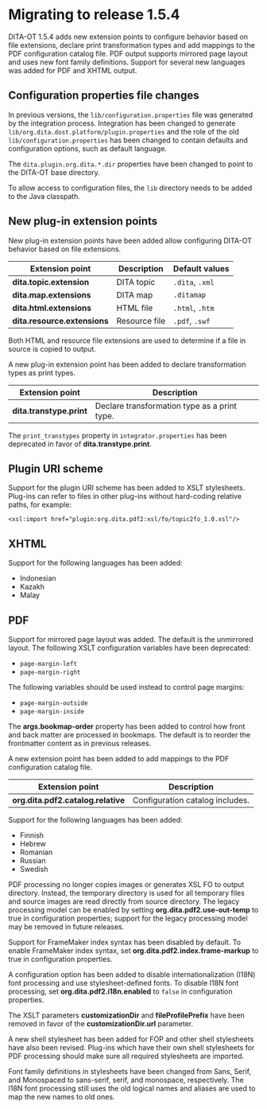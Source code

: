 # Migrating to release 1.5.4

DITA-OT 1.5.4 adds new extension points to configure behavior based on file extensions, declare print transformation types and add mappings to the PDF configuration catalog file. PDF output supports mirrored page layout and uses new font family definitions. Support for several new languages was added for PDF and XHTML output.

## Configuration properties file changes

In previous versions, the `lib/configuration.properties` file was generated by the integration process. Integration has been changed to generate `lib/org.dita.dost.platform/plugin.properties` and the role of the old `lib/configuration.properties` has been changed to contain defaults and configuration options, such as default language.

The `dita.plugin.org.dita.*.dir` properties have been changed to point to the DITA-OT base directory.

To allow access to configuration files, the `lib` directory needs to be added to the Java classpath.

## New plug-in extension points

New plug-in extension points have been added allow configuring DITA-OT behavior based on file extensions.

|Extension point|Description|Default values|
|---------------|-----------|--------------|
|**dita.topic.extension**|DITA topic|`.dita`, `.xml`|
|**dita.map.extensions**|DITA map|`.ditamap`|
|**dita.html.extensions**|HTML file|`.html`, `.htm`|
|**dita.resource.extensions**|Resource file|`.pdf`, `.swf`|

Both HTML and resource file extensions are used to determine if a file in source is copied to output.

A new plug-in extension point has been added to declare transformation types as print types.

|Extension point|Description|
|---------------|-----------|
|**dita.transtype.print**|Declare transformation type as a print type.|

The `print_transtypes` property in `integrator.properties` has been deprecated in favor of **dita.transtype.print**.

## Plugin URI scheme

Support for the plugin URI scheme has been added to XSLT stylesheets. Plug-ins can refer to files in other plug-ins without hard-coding relative paths, for example:

```language-xml
<xsl:import href="plugin:org.dita.pdf2:xsl/fo/topic2fo_1.0.xsl"/>
```

## XHTML

Support for the following languages has been added:

-   Indonesian
-   Kazakh
-   Malay

## PDF

Support for mirrored page layout was added. The default is the unmirrored layout. The following XSLT configuration variables have been deprecated:

-   `page-margin-left`
-   `page-margin-right`

The following variables should be used instead to control page margins:

-   `page-margin-outside`
-   `page-margin-inside`

The **args.bookmap-order** property has been added to control how front and back matter are processed in bookmaps. The default is to reorder the frontmatter content as in previous releases.

A new extension point has been added to add mappings to the PDF configuration catalog file.

|Extension point|Description|
|---------------|-----------|
|**org.dita.pdf2.catalog.relative**|Configuration catalog includes.|

Support for the following languages has been added:

-   Finnish
-   Hebrew
-   Romanian
-   Russian
-   Swedish

PDF processing no longer copies images or generates XSL FO to output directory. Instead, the temporary directory is used for all temporary files and source images are read directly from source directory. The legacy processing model can be enabled by setting **org.dita.pdf2.use-out-temp** to true in configuration properties; support for the legacy processing model may be removed in future releases.

Support for FrameMaker index syntax has been disabled by default. To enable FrameMaker index syntax, set **org.dita.pdf2.index.frame-markup** to true in configuration properties.

A configuration option has been added to disable internationalization \(I18N\) font processing and use stylesheet-defined fonts. To disable I18N font processing, set **org.dita.pdf2.i18n.enabled** to `false` in configuration properties.

The XSLT parameters **customizationDir** and **fileProfilePrefix** have been removed in favor of the **customizationDir.url** parameter.

A new shell stylesheet has been added for FOP and other shell stylesheets have also been revised. Plug-ins which have their own shell stylesheets for PDF processing should make sure all required stylesheets are imported.

Font family definitions in stylesheets have been changed from Sans, Serif, and Monospaced to sans-serif, serif, and monospace, respectively. The I18N font processing still uses the old logical names and aliases are used to map the new names to old ones.

